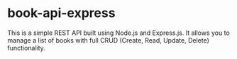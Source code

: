 # book-api-express
This is a simple REST API built using Node.js and Express.js. It allows you to manage a list of books with full CRUD (Create, Read, Update, Delete) functionality.
